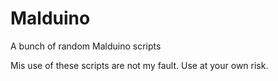 # Malduino
A bunch of random Malduino scripts 

Mis use of these scripts are not my fault. Use at your own risk. 
